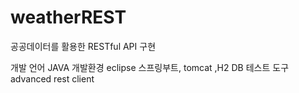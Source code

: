# weatherREST
공공데이터를 활용한 RESTful API 구현

개발 언어 JAVA
개발환경 eclipse
스프링부트, tomcat ,H2 DB
테스트 도구 advanced rest client
